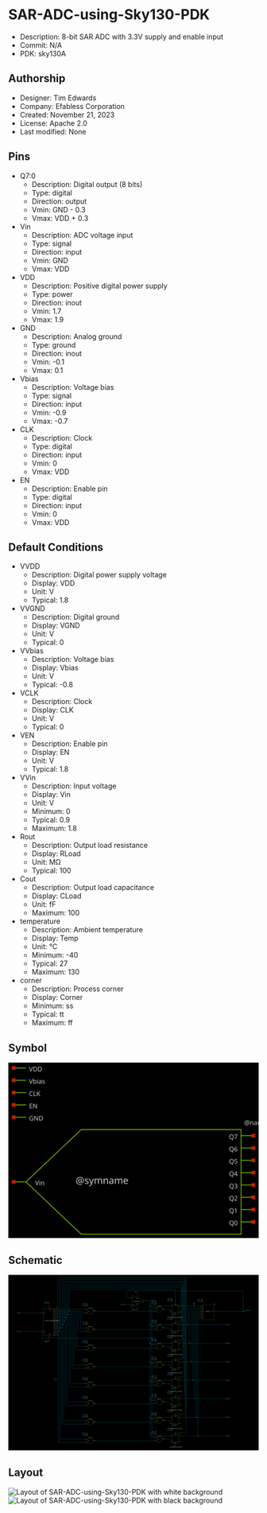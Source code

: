 # SAR-ADC-using-Sky130-PDK

- Description: 8-bit SAR ADC with 3.3V supply and enable input
- Commit: N/A
- PDK: sky130A

## Authorship

- Designer: Tim Edwards
- Company: Efabless Corporation
- Created: November 21, 2023
- License: Apache 2.0
- Last modified: None

## Pins

- Q7:0
  + Description: Digital output (8 bits)
  + Type: digital
  + Direction: output
  + Vmin: GND - 0.3
  + Vmax: VDD + 0.3
- Vin
  + Description: ADC voltage input
  + Type: signal
  + Direction: input
  + Vmin: GND
  + Vmax: VDD
- VDD
  + Description: Positive digital power supply
  + Type: power
  + Direction: inout
  + Vmin: 1.7
  + Vmax: 1.9
- GND
  + Description: Analog ground
  + Type: ground
  + Direction: inout
  + Vmin: -0.1
  + Vmax: 0.1
- Vbias
  + Description: Voltage bias
  + Type: signal
  + Direction: input
  + Vmin: -0.9
  + Vmax: -0.7
- CLK
  + Description: Clock
  + Type: digital
  + Direction: input
  + Vmin: 0
  + Vmax: VDD
- EN
  + Description: Enable pin
  + Type: digital
  + Direction: input
  + Vmin: 0
  + Vmax: VDD

## Default Conditions

- VVDD
  + Description: Digital power supply voltage
  + Display: VDD
  + Unit: V
  + Typical: 1.8
- VVGND
  + Description: Digital ground
  + Display: VGND
  + Unit: V
  + Typical: 0
- VVbias
  + Description: Voltage bias
  + Display: Vbias
  + Unit: V
  + Typical: -0.8
- VCLK
  + Description: Clock
  + Display: CLK
  + Unit: V
  + Typical: 0
- VEN
  + Description: Enable pin
  + Display: EN
  + Unit: V
  + Typical: 1.8
- VVin
  + Description: Input voltage
  + Display: Vin
  + Unit: V
  + Minimum: 0
  + Typical: 0.9
  + Maximum: 1.8
- Rout
  + Description: Output load resistance
  + Display: RLoad
  + Unit: MΩ
  + Typical: 100
- Cout
  + Description: Output load capacitance
  + Display: CLoad
  + Unit: fF
  + Maximum: 100
- temperature
  + Description: Ambient temperature
  + Display: Temp
  + Unit: °C
  + Minimum: -40
  + Typical: 27
  + Maximum: 130
- corner
  + Description: Process corner
  + Display: Corner
  + Minimum: ss
  + Typical: tt
  + Maximum: ff

## Symbol

![Symbol of SAR-ADC-using-Sky130-PDK](SAR-ADC-using-Sky130-PDK_symbol.svg)

## Schematic

![Schematic of SAR-ADC-using-Sky130-PDK](SAR-ADC-using-Sky130-PDK_schematic.svg)

## Layout

![Layout of SAR-ADC-using-Sky130-PDK with white background](SAR-ADC-using-Sky130-PDK_w.png)
![Layout of SAR-ADC-using-Sky130-PDK with black background](SAR-ADC-using-Sky130-PDK_b.png)
